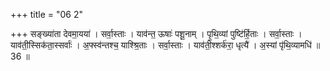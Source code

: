 +++
title = "06 2"

+++
सङ्ख्या॑ता देवमा॒यया॑ । सर्वा॒स्ताः । याव॑न्त॒ ऊषाः॑ पशू॒नाम् । पृ॒थि॒व्यां पुष्टि॑र्हि॒ताः । सर्वा॒स्ताः ।  याव॑ती॒स्सिक॑ता॒स्सर्वाः॑ । अ॒फ्स्व॑न्तश्च॒ याश्श्रि॒ताः । सर्वा॒स्ताः । याव॑ती॒श्शर्क॑रा॒ धृत्यै॑ । अ॒स्यां पृ॑थि॒व्यामधि॑ ॥ 36 ॥

